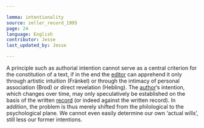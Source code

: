 ```yaml
---

lemma: intentionality
source: zeller_record_1995
page: 24
language: English
contributor: Jesse
last_updated_by: Jesse

---
```


A principle such as authorial intention cannot serve as a central criterion for the constitution of a text, if in the end the [editor](editorScholarly.html) can apprehend it only through artistic intuition (Fränkel) or through the intimacy of personal association (Brod) or direct revelation (Hebling). The [author](author.html)‘s intention, which changes over time, may only speculatively be established on the basis of the written [record](record.html) (or indeed against the written record). In addition, the problem is thus merely shifted from the philological to the psychological plane. We cannot even easily determine our own ‘actual wills’, still less our former intentions.
